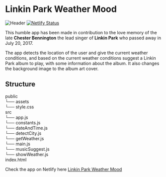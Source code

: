 # Linkin Park Weather Mood

![Header](https://raw.githubusercontent.com/JalalHabeeb/weather-mood/main/linkin-park.JPG "Linkin Park Weather Mood")
[![Netlify Status](https://api.netlify.com/api/v1/badges/d295122e-5a68-4114-8fa7-f23b595fe079/deploy-status)](https://app.netlify.com/sites/linkin-park-weather-mood/deploys)

This humble app has been made in contribution to the love memory of the late **Chester Bennington** the lead singer of **Linkin Park** who passed away in July 20, 2017.

The app detects the location of the user and give the current weather conditions, and based on the current weather conditions suggest a Linkin Park album to play, with some information about the album. It also changes the background image to the album art cover.

## Structure

public<br>
 └── assets<br>
 └── style.css<br>
src<br>
 └── app.js<br>
 └── constants.js<br>
 └── dateAndTime.js<br>
 └── detectCity.js<br>
 └── getWeather.js<br>
 └── main.js<br>
 └── musicSuggest.js<br>
 └── showWeather.js<br>
index.html<br>

Check the app on Netlify here [Linkin Park Weather Mood](https://linkin-park-weather-mood.netlify.app)
